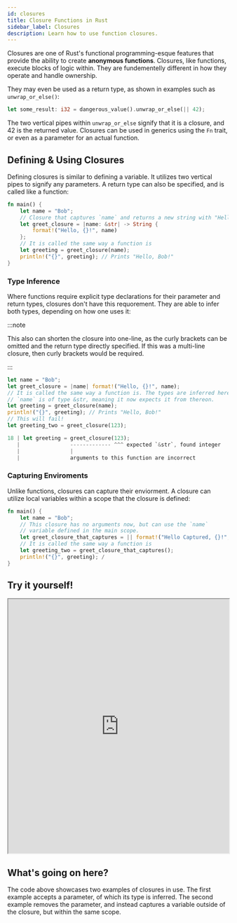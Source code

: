 ```yaml
---
id: closures
title: Closure Functions in Rust
sidebar_label: Closures
description: Learn how to use function closures.
---
```


Closures are one of Rust's functional programming-esque features that provide the ability to create **anonymous functions**.  Closures, like functions, execute blocks of logic within.  They are fundementelly different in how they operate and handle ownership.

They may even be used as a return type, as shown in examples such as `unwrap_or_else()`:

```rust
let some_result: i32 = dangerous_value().unwrap_or_else(|| 42);
```

The two vertical pipes within `unwrap_or_else` signify that it is a closure, and 42 is the returned value.  Closures can be used in generics using the `Fn` trait, or even as a parameter for an actual function.

## Defining & Using Closures

Defining closures is similar to defining a variable.  It utilizes two vertical pipes to signify any parameters. A return type can also be specified, and is called like a function:

```rust
fn main() {
    let name = "Bob";
    // Closure that captures `name` and returns a new string with "Hello, " prepended
    let greet_closure = |name: &str| -> String {
        format!("Hello, {}!", name)
    };
    // It is called the same way a function is
    let greeting = greet_closure(name);
    println!("{}", greeting); // Prints "Hello, Bob!"
}
```

### Type Inference

Where functions require explicit type declarations for their parameter and return types, closures don't have this requorement.  They are able to infer both types, depending on how one uses it:

:::note

This also can shorten the closure into one-line, as the curly brackets can be omitted and the return type directly specified. If this was a multi-line closure, then curly brackets would be required.

:::

```rust
let name = "Bob";
let greet_closure = |name| format!("Hello, {}!", name);
// It is called the same way a function is. The types are inferred here!
// `name` is of type &str, meaning it now expects it from thereon.
let greeting = greet_closure(name);
println!("{}", greeting); // Prints "Hello, Bob!"
// This will fail!
let greeting_two = greet_closure(123);
```

```rust
18 | let greeting = greet_closure(123);
   |                ------------- ^^^ expected `&str`, found integer
   |                |
   |                arguments to this function are incorrect
```

### Capturing Enviroments

Unlike functions, closures can capture their enviorment.  A closure can utilize local variables within a scope that the closure is defined:

```rust
fn main() {
    let name = "Bob";
    // This closure has no arguments now, but can use the `name`
    // variable defined in the main scope.
    let greet_closure_that_captures = || format!("Hello Captured, {}!", name);
    // It is called the same way a function is
    let greeting_two = greet_closure_that_captures();
    println!("{}", greeting); /
}
```

## Try it yourself!

<iframe width="100%" height="580" src="https://play.rust-lang.org/?version=stable&mode=debug&edition=2021&code=fn+main%28%29+%7B%0A++++let+name+%3D+%22Bob%22%3B%0A++++let+greet_closure+%3D+%7Cname%7C+format%21%28%22Hello%2C+%7B%7D%21%22%2C+name%29%3B%0A++++%2F%2F+It+is+called+the+same+way+a+function+is.+The+types+are+inferred+here%21%0A++++%2F%2F+%60name%60+is+of+type+%26str%2C+meaning+it+now+expects+it+from+thereon.%0A++++let+greeting+%3D+greet_closure%28name%29%3B%0A++++println%21%28%22%7B%7D%22%2C+greeting%29%3B+%2F%2F+Prints+%22Hello%2C+Bob%21%22%0A%0A++++%2F%2F+This+will+fail%21%0A++++%2F%2F+let+greeting+%3D+greet_closure%28123%29%3B%0A++++%0A++++%2F%2F+Closure+that+captures+%60name%60+and+returns+a+new+string+with+%22Hello%2C+%22+prepended%0A++++let+greet_closure_that_captures+%3D+%7C%7C+format%21%28%22Hello+Captured%2C+%7B%7D%21%22%2C+name%29%3B%0A++++%2F%2F+It+is+called+the+same+way+a+function+is%0A++++let+greeting_two+%3D+greet_closure_that_captures%28%29%3B%0A++++println%21%28%22%7B%7D%22%2C+greeting_two%29%3B+%2F%2F+Prints+%22Hello%2C+Bob%21%22%0A%7D%0A"></iframe>

## What's going on here?

The code above showcases two examples of closures in use.  The first example accepts a parameter, of which its type is inferred. The second example removes the parameter, and instead captures a variable outside of the closure, but within the same scope.
